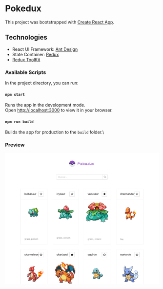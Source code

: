 # Pokedux

This project was bootstrapped with [Create React App](https://github.com/facebook/create-react-app).

## Technologies

- React UI Framework: [Ant Design](https://ant.design/)
- State Container: [Redux](https://redux.js.org/)
- [Redux ToolKit](https://redux-toolkit.js.org/)


### Available Scripts

In the project directory, you can run:

#### `npm start`

Runs the app in the development mode.\
Open [http://localhost:3000](http://localhost:3000) to view it in your browser.

#### `npm run build`

Builds the app for production to the `build` folder.\

### Preview

![Preview Pokedux](./public/pokedux-preview.png)
